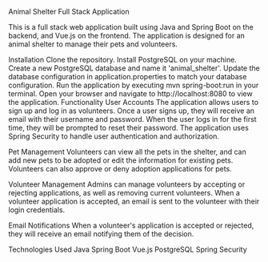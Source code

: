 Animal Shelter Full Stack Application

This is a full stack web application built using Java and Spring Boot on the backend, and Vue.js on the frontend. The application is designed for an animal shelter to manage their pets and volunteers.

Installation
Clone the repository.
Install PostgreSQL on your machine.
Create a new PostgreSQL database and name it 'animal_shelter'.
Update the database configuration in application.properties to match your database configuration.
Run the application by executing mvn spring-boot:run in your terminal.
Open your browser and navigate to http://localhost:8080 to view the application.
Functionality
User Accounts
The application allows users to sign up and log in as volunteers. Once a user signs up, they will receive an email with their username and password. When the user logs in for the first time, they will be prompted to reset their password. The application uses Spring Security to handle user authentication and authorization.

Pet Management
Volunteers can view all the pets in the shelter, and can add new pets to be adopted or edit the information for existing pets. Volunteers can also approve or deny adoption applications for pets.

Volunteer Management
Admins can manage volunteers by accepting or rejecting applications, as well as removing current volunteers. When a volunteer application is accepted, an email is sent to the volunteer with their login credentials.

Email Notifications
When a volunteer's application is accepted or rejected, they will receive an email notifying them of the decision.

Technologies Used
Java
Spring Boot
Vue.js
PostgreSQL
Spring Security
